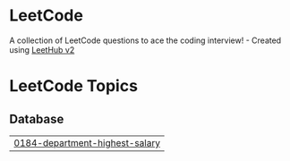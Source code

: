 # LeetCode
A collection of LeetCode questions to ace the coding interview! - Created using [LeetHub v2](https://github.com/arunbhardwaj/LeetHub-2.0)

<!---LeetCode Topics Start-->
# LeetCode Topics
## Database
|  |
| ------- |
| [0184-department-highest-salary](https://github.com/mathplanet/LeetCode/tree/master/0184-department-highest-salary) |
<!---LeetCode Topics End-->